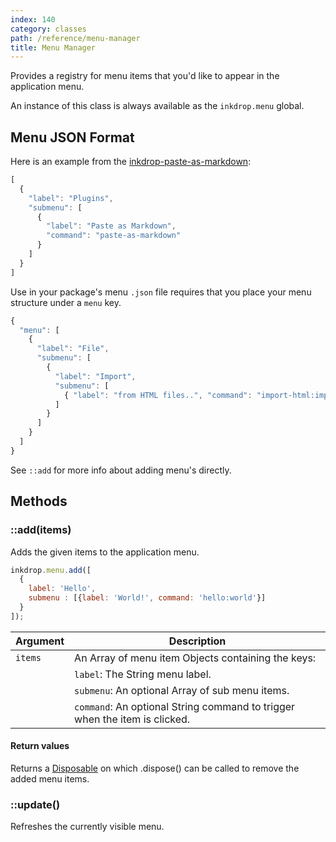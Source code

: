 ```yaml
---
index: 140
category: classes
path: /reference/menu-manager
title: Menu Manager
---
```


Provides a registry for menu items that you'd like to appear in the application menu.

An instance of this class is always available as the `inkdrop.menu` global.

## Menu JSON Format

Here is an example from the [inkdrop-paste-as-markdown](https://github.com/inkdropapp/inkdrop-paste-as-markdown):

```js
[
  {
    "label": "Plugins",
    "submenu": [
      {
        "label": "Paste as Markdown",
        "command": "paste-as-markdown"
      }
    ]
  }
]
```

Use in your package's menu `.json` file requires that you place your menu structure under a `menu` key.

```js
{
  "menu": [
    {
      "label": "File",
      "submenu": [
        {
          "label": "Import",
          "submenu": [
            { "label": "from HTML files..", "command": "import-html:import-from-file" }
          ]
        }
      ]
    }
  ]
}
```

See `::add` for more info about adding menu's directly.

## Methods

### ::add(items)

Adds the given items to the application menu.

```js
inkdrop.menu.add([
  {
    label: 'Hello',
    submenu : [{label: 'World!', command: 'hello:world'}]
  }
]);
```

| Argument | Description |
| -------- | ----------- |
| `items`  | An Array of menu item Objects containing the keys: |
| | `label`: The String menu label. |
| | `submenu`: An optional Array of sub menu items. |
| | `command`: An optional String command to trigger when the item is clicked. |

#### Return values

Returns a [Disposable](/reference/disposable) on which .dispose() can be called to remove the added menu items.

### ::update()

Refreshes the currently visible menu.

